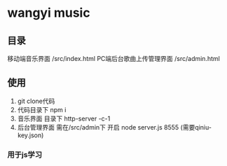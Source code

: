 # wangyi music
## 目录
移动端音乐界面 /src/index.html
PC端后台歌曲上传管理界面 /src/admin.html
## 使用
1. git clone代码
2. 代码目录下 npm i
3. 音乐界面 目录下 http-server -c-1
4. 后台管理界面 需在/src/admin下 开启 node server.js 8555 (需要qiniu-key.json) 
### 用于js学习
